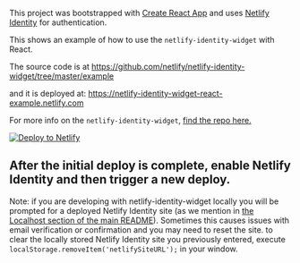 This project was bootstrapped with [Create React App](https://github.com/facebookincubator/create-react-app) and uses [Netlify Identity](https://www.netlify.com/docs/identity/) for authentication.

This shows an example of how to use the `netlify-identity-widget` with React.

The source code is at https://github.com/netlify/netlify-identity-widget/tree/master/example

and it is deployed at: https://netlify-identity-widget-react-example.netlify.com

For more info on the `netlify-identity-widget`, [find the repo here.](https://github.com/netlify/netlify-identity-widget/)

[![Deploy to Netlify](https://www.netlify.com/img/deploy/button.svg)](https://app.netlify.com/start/deploy?repository=https://github.com/raghavsethi/react-netlify-identity-airtable)

After the initial deploy is complete, enable Netlify Identity and then trigger a new deploy.
---

Note: if you are developing with netlify-identity-widget locally you will be prompted for a deployed Netlify Identity site (as we mention in [the Localhost section of the main README](https://github.com/netlify/netlify-identity-widget#localhost)). Sometimes this causes issues with email verification or confirmation and you may need to reset the site. to clear the locally stored Netlify Identity site you previously entered, execute `localStorage.removeItem('netlifySiteURL');` in your window.
